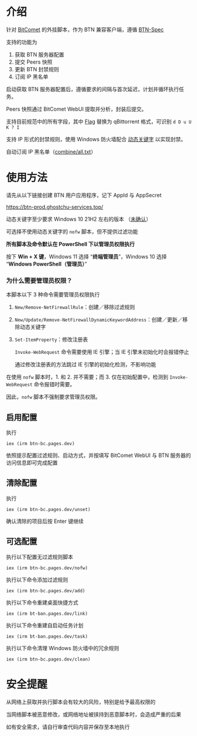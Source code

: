 # 介绍

针对 [BitComet](https://www.bitcomet.com/en/archive) 的外挂脚本，作为 BTN 兼容客户端，遵循 [BTN-Spec](https://github.com/PBH-BTN/BTN-Spec)

支持的功能为

1. 获取 BTN 服务器配置
2. 提交 Peers 快照
3. 更新 BTN 封禁规则
4. 订阅 IP 黑名单

启动获取 BTN 服务器配置后，遵循要求的间隔与首次延迟，计划并循环执行任务。

Peers 快照通过 BitComet WebUI 提取并分析，封装后提交。

支持目前规范中的所有字段，其中 [Flag](https://github.com/PBH-BTN/quick-references/blob/main/utp_flags.md) 替换为 qBittorrent 格式，可识别 `d D u U K ? I`

支持 IP 形式的封禁规则，使用 Windows 防火墙配合 [动态关键字](https://learn.microsoft.com/zh-cn/windows/security/operating-system-security/network-security/windows-firewall/dynamic-keywords) 以实现封禁。

自动订阅 IP 黑名单（[combine/all.txt](https://github.com/PBH-BTN/BTN-Collected-Rules/blob/main/combine/all.txt)）

# 使用方法

请先从以下链接创建 BTN 用户应用程序，记下 AppId 与 AppSecret

https://btn-prod.ghostchu-services.top/

动态关键字至少要求 Windows 10 21H2 左右的版本 （[未确认](https://github.com/MicrosoftDocs/windows-powershell-docs/blob/main/docset/winserver2022-ps/netsecurity/Get-NetFirewallDynamicKeywordAddress.md)）

可选择不使用动态关键字的 `nofw` 脚本，但不提供过滤功能

**所有脚本及命令默认在 PowerShell 下以管理员权限执行**

按下 **Win + X 键**，Windows 11 选择 “**终端管理员**”，Windows 10 选择 “**Windows PowerShell（管理员）**”

### 为什么需要管理员权限？

本脚本以下 3 种命令需要管理员权限执行

1. `New/Remove-NetFirewallRule`：创建／移除过滤规则
2. `New/Update/Remove-NetFirewallDynamicKeywordAddress`：创建／更新／移除动态关键字
3. `Set-ItemProperty`：修改注册表

   `Invoke-WebRequest` 命令需要使用 IE 引擎；当 IE 引擎未初始化时会报错停止

   通过修改注册表的方法跳过 IE 引擎的初始化检测，不影响功能

在使用 `nofw` 脚本时，1. 和 2. 并不需要；而 3. 仅在初始配置中，检测到 `Invoke-WebRequest` 命令报错时需要。

因此，`nofw` 脚本不强制要求管理员权限。

## 启用配置

执行

`iex (irm btn-bc.pages.dev)`

依照提示配置过滤规则、启动方式，并按填写 BitComet WebUI 与 BTN 服务器的访问信息即可完成配置

## 清除配置

执行

`iex (irm btn-bc.pages.dev/unset)`

确认清除的项目后按 Enter 键继续

## 可选配置

执行以下配置无过滤规则脚本

`iex (irm btn-bc.pages.dev/nofw)`

执行以下命令添加过滤规则

`iex (irm btn-bc.pages.dev/add)`

执行以下命令重建桌面快捷方式

`iex (irm bt-ban.pages.dev/link)`

执行以下命令重建自启动任务计划

`iex (irm bt-ban.pages.dev/task)`

执行以下命令清理 Windows 防火墙中的冗余规则

`iex (irm btn-bc.pages.dev/clean)`

# 安全提醒

从网络上获取并执行脚本会有较大的风险，特别是给予最高权限的

当网络脚本被恶意修改，或网络地址被挟持到恶意脚本时，会造成严重的后果

如有安全需求，请自行审查代码内容并保存至本地执行
